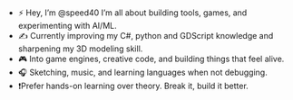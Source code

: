 - ⚡ Hey, I’m @speed40 I’m all about building tools, games, and experimenting with AI/ML.
- ✍️ Currently improving my C#, python and GDScript knowledge and sharpening my 3D modeling skill.
- 🎮 Into game engines, creative code, and building things that feel alive.
- 🎧 Sketching, music, and learning languages when not debugging.
- ❗Prefer hands-on learning over theory. Break it, build it better.

<!---
speed40/speed40 is a ✨ special ✨ repository because its `README.md` (this file) appears on your GitHub profile.
You can click the Preview link to take a look at your changes.
--->